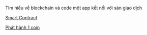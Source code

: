 Tìm hiểu về blockchain và code một app kết nối với sàn giao dịch

[Smart Contract](https://github.com/hung14102001/SE06-24.2/blob/master/Documents/Smart%20Contract.MD)

[Phát hành 1 coin](https://github.com/hung14102001/SE06-24.2/blob/master/Documents/Quy%20tr%C3%ACnh%20k%C4%A9%20thu%E1%BA%ADt%20ph%C3%A1t%20h%C3%A0nh%201%20coin.MD)
